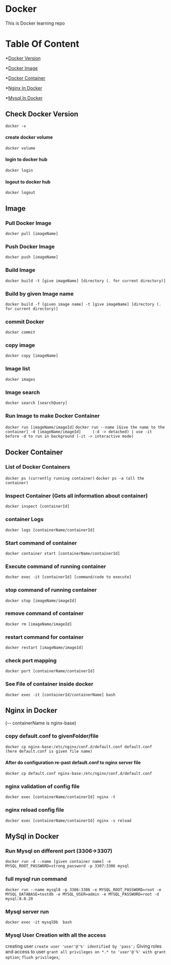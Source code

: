 # Docker
This is Docker learning repo

# Table Of Content
*[Docker Version](#check-docker-version)

*[Docker Image](#image)

*[Docker Container](#docker-container)

*[Nginx In Docker](#nginx-in-docker)

*[Mysql In Docker](#mysql-in-docker)

## Check Docker Version 
 `docker -v`
 
#### create docker volume
`docker volume`

#### login to docker hub
`docker login`

#### logout to docker hub
`docker logout`
## Image

### Pull Docker Image
`docker pull [imageName]`

### Push Docker Image
`docker push [imageName]`

### Build Image
`docker build -t [give imageName] [directory (. for current directory)]`

### Build by given Image name
`docker build -f [given image name] -t [give imageName] [directory (. for current directory)]`

### commit Docker 
`docker commit`

### copy image
`docker copy [imageName]`



### Image list
`docker images`

### Image search
`docker search [searchQuery]`

### Run Image to make Docker Container
`docker run [imageName/imageId]`
`docker run --name [Give the name to the container] -d [imageName/imageId]     (-d -> detached) | use -it before -d to run in background (-it -> interactive mode)`

## Docker Container

### List of Docker Containers
`docker ps (currently running container)`
`docker ps -a (all the container)`

### Inspect Container (Gets all information about container)
`docker inspect [containerId]`

### container Logs
`docker logs [containerName/containerId]`

### Start command of container
`docker container start [containerName/containerId]`

### Execute command of running container
`docker exec -it [containerId] [command/code to execute]`

### stop command of running container
`docker stop [imageName/imageId]`

### remove command of  container
`docker rm [imageName/imageId]`

### restart command for container
`docker restart [imageName/imageId]`

### check port mapping
`docker port [containerName/containerId]`

### See File of container inside docker
`docker exec -it [containerId/containerName] bash`


## Nginx in Docker

(-- containerName is nginx-base)

### copy default.conf to givenFolder/file
`docker cp nginx-base:/etc/nginx/conf.d/default.conf default.conf      (here default.conf is given file name)`

#### After do configuration re-past default.conf to nginx server file 
`docker cp default.conf nginx-base:/etc/nginx/conf.d/default.conf`

### nginx validation of config file
`docker exec [containerName/containerId] nginx -t`

### nginx reload config file
`docker exec [containerName/containerId] nginx -s reload`



## MySql in Docker

### Run Mysql on different port (3306->3307)
 `docker run -d --name [given container name] -e MYSQL_ROOT_PASSWORD=strong_password -p 3307:3306 mysql`

### full mysql run command
```
docker run --name mysql8 -p 3306:3306 -e MYSQL_ROOT_PASSWORD=root -e MYSQL_DATABASE=testdb -e MYSQL_USER=admin -e MYSQL_PASSWORD=root -d mysql:8.0.20
```

### Mysql server run
`docker exec -it mysqlDb  bash`

### Mysql User Creation with all the access
creating user
`create user 'user'@'%' identified by 'pass';`
Giving roles and access to user
`grant all privileges on *.* to 'user'@'%' with grant option`;
`flush privileges`;
